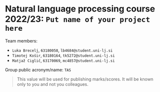 # Natural language processing course 2022/23: `Put name of your project here`

Team members:
 * `Luka Brecelj`, `63180058`, `lb4684@student.uni-lj.si`
 * `Timotej Košir`, `63180164`, `tk5272@student.uni-lj.si`
 * `Matjaž Ciglič`, `63170069`, `mc4857@student.uni-lj.si`
 
Group public acronym/name: `TAS`
 > This value will be used for publishing marks/scores. It will be known only to you and not you colleagues.
